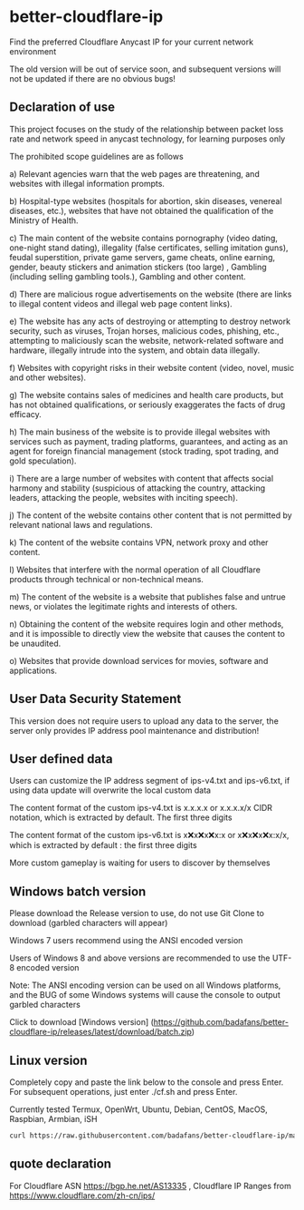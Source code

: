 # better-cloudflare-ip

Find the preferred Cloudflare Anycast IP for your current network environment

The old version will be out of service soon, and subsequent versions will not be updated if there are no obvious bugs!

## Declaration of use

This project focuses on the study of the relationship between packet loss rate and network speed in anycast technology, for learning purposes only

The prohibited scope guidelines are as follows

a) Relevant agencies warn that the web pages are threatening, and websites with illegal information prompts.

b) Hospital-type websites (hospitals for abortion, skin diseases, venereal diseases, etc.), websites that have not obtained the qualification of the Ministry of Health.

c) The main content of the website contains pornography (video dating, one-night stand dating), illegality (false certificates, selling imitation guns), feudal superstition, private game servers, game cheats, online earning, gender, beauty stickers and animation stickers (too large) , Gambling (including selling gambling tools.), Gambling and other content.

d) There are malicious rogue advertisements on the website (there are links to illegal content videos and illegal web page content links).

e) The website has any acts of destroying or attempting to destroy network security, such as viruses, Trojan horses, malicious codes, phishing, etc., attempting to maliciously scan the website, network-related software and hardware, illegally intrude into the system, and obtain data illegally.

f) Websites with copyright risks in their website content (video, novel, music and other websites).

g) The website contains sales of medicines and health care products, but has not obtained qualifications, or seriously exaggerates the facts of drug efficacy.

h) The main business of the website is to provide illegal websites with services such as payment, trading platforms, guarantees, and acting as an agent for foreign financial management (stock trading, spot trading, and gold speculation).

i) There are a large number of websites with content that affects social harmony and stability (suspicious of attacking the country, attacking leaders, attacking the people, websites with inciting speech).

j) The content of the website contains other content that is not permitted by relevant national laws and regulations.

k) The content of the website contains VPN, network proxy and other content.

l) Websites that interfere with the normal operation of all Cloudflare products through technical or non-technical means.

m) The content of the website is a website that publishes false and untrue news, or violates the legitimate rights and interests of others.

n) Obtaining the content of the website requires login and other methods, and it is impossible to directly view the website that causes the content to be unaudited.

o) Websites that provide download services for movies, software and applications.


## User Data Security Statement

This version does not require users to upload any data to the server, the server only provides IP address pool maintenance and distribution!

## User defined data

Users can customize the IP address segment of ips-v4.txt and ips-v6.txt, if using data update will overwrite the local custom data

The content format of the custom ips-v4.txt is x.x.x.x or x.x.x.x/x CIDR notation, which is extracted by default. The first three digits

The content format of the custom ips-v6.txt is x:x:x:x:x:x:x:x or x:x:x:x:x:x:x:x/x, which is extracted by default : the first three digits

More custom gameplay is waiting for users to discover by themselves

## Windows batch version

Please download the Release version to use, do not use Git Clone to download (garbled characters will appear)

Windows 7 users recommend using the ANSI encoded version

Users of Windows 8 and above versions are recommended to use the UTF-8 encoded version

Note: The ANSI encoding version can be used on all Windows platforms, and the BUG of some Windows systems will cause the console to output garbled characters

Click to download [Windows version] (https://github.com/badafans/better-cloudflare-ip/releases/latest/download/batch.zip)

## Linux version

Completely copy and paste the link below to the console and press Enter. For subsequent operations, just enter ./cf.sh and press Enter.

Currently tested Termux, OpenWrt, Ubuntu, Debian, CentOS, MacOS, Raspbian, Armbian, iSH

``` bash
curl https://raw.githubusercontent.com/badafans/better-cloudflare-ip/master/shell/cf.sh -o cf.sh && chmod +x cf.sh && ./cf.sh
```

## quote declaration

For Cloudflare ASN https://bgp.he.net/AS13335 , Cloudflare IP Ranges from https://www.cloudflare.com/zh-cn/ips/
